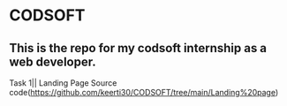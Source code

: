 # CODSOFT
## This is the repo for my codsoft internship as a web developer.
Task 1|| Landing Page
Source code(https://github.com/keerti30/CODSOFT/tree/main/Landing%20page)

